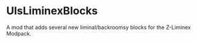 # UlsLiminexBlocks
A mod that adds several new liminal/backroomsy blocks for the Z-Liminex Modpack.

